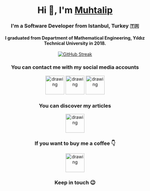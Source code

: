 <div align="center">

  <h1>Hi 👋, I'm <a href="https://muhtalip.com">Muhtalip<a></h1>
  <h3>I'm a Software Developer from Istanbul, Turkey &#127481;&#127479;</h3>
  
  <h4>I graduated from Department of Mathematical Engineering, Yıldız Technical University in 2018.</h4>

  [![GitHub Streak](https://streak-stats.demolab.com/?user=muhtalipdede&theme=great-gatsby)](https://git.io/streak-stats)

  <h3>You can contact me with my social media accounts</h3>
  
  [<img src="https://cdn.icon-icons.com/icons2/2428/PNG/512/linkedin_black_logo_icon_147114.png" alt="drawing" width="60"/>](https://www.linkedin.com/in/muhtalipdede/)
  [<img src="https://upload.wikimedia.org/wikipedia/commons/thumb/6/65/Black_Instagram_icon.svg/1200px-Black_Instagram_icon.svg.png" alt="drawing" width="60"/>](https://www.instagram.com/muhtalipdede5)
  [<img src="https://cdn-icons-png.flaticon.com/512/60/60580.png" alt="drawing" width="60"/>](https://twitter.com/muhtalipdede)
  
  <h3>You can discover my articles</h3>
  
  [<img src="http://cdn.onlinewebfonts.com/svg/img_256332.png" alt="drawing" width="60"/>](https://medium.com/@muhtalipdede)

  <h3>If you want to buy me a coffee 👇</h3>
  
  [<img src="https://cdn4.iconfinder.com/data/icons/logos-brands-5/24/buymeacoffee-512.png" alt="drawing" width="60"/>](https://www.buymeacoffee.com/muhtalipdede)
  
  <h3>Keep in touch 😉</h3>
  
</div>
